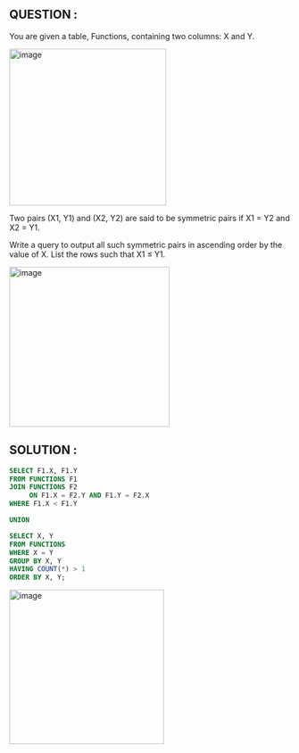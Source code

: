 ## QUESTION :
You are given a table, Functions, containing two columns: X and Y.

<img width="281" alt="image" src="https://github.com/user-attachments/assets/579ad959-da65-4fc9-880f-f32c3c859207" />

Two pairs (X1, Y1) and (X2, Y2) are said to be symmetric pairs if X1 = Y2 and X2 = Y1.

Write a query to output all such symmetric pairs in ascending order by the value of X. List the rows such that X1 ≤ Y1.

<img width="287" alt="image" src="https://github.com/user-attachments/assets/f3a37e46-74e1-41bf-b2e7-c7c245eb02b2" />


## SOLUTION :
```SQL
SELECT F1.X, F1.Y 
FROM FUNCTIONS F1
JOIN FUNCTIONS F2
     ON F1.X = F2.Y AND F1.Y = F2.X 
WHERE F1.X < F1.Y

UNION

SELECT X, Y 
FROM FUNCTIONS
WHERE X = Y 
GROUP BY X, Y 
HAVING COUNT(*) > 1
ORDER BY X, Y;
```
<img width="277" alt="image" src="https://github.com/user-attachments/assets/efbefbcd-e11e-40ba-8403-5b23dada565b" />
